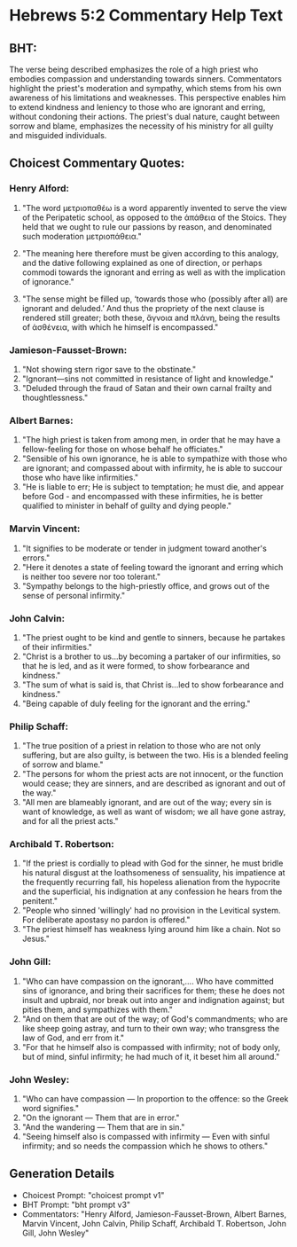 # Hebrews 5:2 Commentary Help Text

## BHT:
The verse being described emphasizes the role of a high priest who embodies compassion and understanding towards sinners. Commentators highlight the priest's moderation and sympathy, which stems from his own awareness of his limitations and weaknesses. This perspective enables him to extend kindness and leniency to those who are ignorant and erring, without condoning their actions. The priest's dual nature, caught between sorrow and blame, emphasizes the necessity of his ministry for all guilty and misguided individuals.

## Choicest Commentary Quotes:
### Henry Alford:
1. "The word μετριοπαθέω is a word apparently invented to serve the view of the Peripatetic school, as opposed to the ἀπάθεια of the Stoics. They held that we ought to rule our passions by reason, and denominated such moderation μετριοπάθεια." 

2. "The meaning here therefore must be given according to this analogy, and the dative following explained as one of direction, or perhaps commodi towards the ignorant and erring as well as with the implication of ignorance."

3. "The sense might be filled up, ‘towards those who (possibly after all) are ignorant and deluded.’ And thus the propriety of the next clause is rendered still greater; both these, ἄγνοια and πλάνη, being the results of ἀσθένεια, with which he himself is encompassed."

### Jamieson-Fausset-Brown:
1. "Not showing stern rigor save to the obstinate."
2. "Ignorant—sins not committed in resistance of light and knowledge."
3. "Deluded through the fraud of Satan and their own carnal frailty and thoughtlessness."

### Albert Barnes:
1. "The high priest is taken from among men, in order that he may have a fellow-feeling for those on whose behalf he officiates."
2. "Sensible of his own ignorance, he is able to sympathize with those who are ignorant; and compassed about with infirmity, he is able to succour those who have like infirmities."
3. "He is liable to err; He is subject to temptation; he must die, and appear before God - and encompassed with these infirmities, he is better qualified to minister in behalf of guilty and dying people."

### Marvin Vincent:
1. "It signifies to be moderate or tender in judgment toward another's errors."
2. "Here it denotes a state of feeling toward the ignorant and erring which is neither too severe nor too tolerant."
3. "Sympathy belongs to the high-priestly office, and grows out of the sense of personal infirmity."

### John Calvin:
1. "The priest ought to be kind and gentle to sinners, because he partakes of their infirmities."
2. "Christ is a brother to us...by becoming a partaker of our infirmities, so that he is led, and as it were formed, to show forbearance and kindness."
3. "The sum of what is said is, that Christ is...led to show forbearance and kindness."
4. "Being capable of duly feeling for the ignorant and the erring."

### Philip Schaff:
1. "The true position of a priest in relation to those who are not only suffering, but are also guilty, is between the two. His is a blended feeling of sorrow and blame." 
2. "The persons for whom the priest acts are not innocent, or the function would cease; they are sinners, and are described as ignorant and out of the way." 
3. "All men are blameably ignorant, and are out of the way; every sin is want of knowledge, as well as want of wisdom; we all have gone astray, and for all the priest acts."

### Archibald T. Robertson:
1. "If the priest is cordially to plead with God for the sinner, he must bridle his natural disgust at the loathsomeness of sensuality, his impatience at the frequently recurring fall, his hopeless alienation from the hypocrite and the superficial, his indignation at any confession he hears from the penitent."
2. "People who sinned 'willingly' had no provision in the Levitical system. For deliberate apostasy no pardon is offered."
3. "The priest himself has weakness lying around him like a chain. Not so Jesus."

### John Gill:
1. "Who can have compassion on the ignorant,.... Who have committed sins of ignorance, and bring their sacrifices for them; these he does not insult and upbraid, nor break out into anger and indignation against; but pities them, and sympathizes with them."
2. "And on them that are out of the way; of God's commandments; who are like sheep going astray, and turn to their own way; who transgress the law of God, and err from it."
3. "For that he himself also is compassed with infirmity; not of body only, but of mind, sinful infirmity; he had much of it, it beset him all around."

### John Wesley:
1. "Who can have compassion — In proportion to the offence: so the Greek word signifies." 
2. "On the ignorant — Them that are in error."
3. "And the wandering — Them that are in sin."
4. "Seeing himself also is compassed with infirmity — Even with sinful infirmity; and so needs the compassion which he shows to others."


## Generation Details
- Choicest Prompt: "choicest prompt v1"
- BHT Prompt: "bht prompt v3"
- Commentators: "Henry Alford, Jamieson-Fausset-Brown, Albert Barnes, Marvin Vincent, John Calvin, Philip Schaff, Archibald T. Robertson, John Gill, John Wesley"
